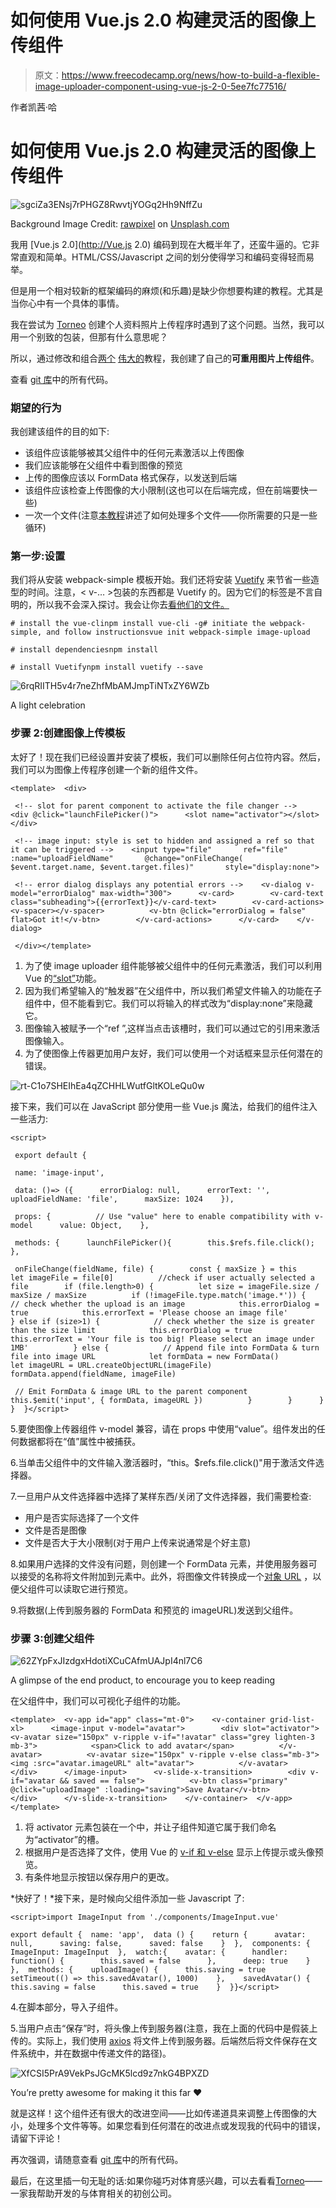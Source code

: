 # 如何使用 Vue.js 2.0 构建灵活的图像上传组件

> 原文：<https://www.freecodecamp.org/news/how-to-build-a-flexible-image-uploader-component-using-vue-js-2-0-5ee7fc77516/>

作者凯茜·哈

# 如何使用 Vue.js 2.0 构建灵活的图像上传组件

![sgciZa3ENsj7rPHGZ8RwvtjYOGq2Hh9NffZu](img/9faf894f51b7d6ea0c6b6423237d6d4c.png)

Background Image Credit: [rawpixel](https://unsplash.com/@rawpixel) on [Unsplash.com](https://unsplash.com)

我用 [Vue.js 2.0](http://Vue.js 2.0) 编码到现在大概半年了，还蛮牛逼的。它非常直观和简单。HTML/CSS/Javascript 之间的划分使得学习和编码变得轻而易举。

但是用一个相对较新的框架编码的麻烦(和乐趣)是缺少你想要构建的教程。尤其是当你心中有一个具体的事情。

我在尝试为 [Torneo](http://www.torneo.ca) 创建个人资料照片上传程序时遇到了这个问题。当然，我可以用一个别致的包装，但那有什么意思呢？

所以，通过修改和组合[两个](https://alligator.io/vuejs/file-select-component/) [伟大的](https://scotch.io/tutorials/how-to-handle-file-uploads-in-vue-2)教程，我创建了自己的**可重用图片上传组件**。

查看 [git 库](https://github.com/cathyhax/image-uploader/tree/master)中的所有代码。

### 期望的行为

我创建该组件的目的如下:

*   该组件应该能够被其父组件中的任何元素激活以上传图像
*   我们应该能够在父组件中看到图像的预览
*   上传的图像应该以 FormData 格式保存，以发送到后端
*   该组件应该检查上传图像的大小限制(这也可以在后端完成，但在前端要快一些)
*   一次一个文件(注意[本教程](https://scotch.io/tutorials/how-to-handle-file-uploads-in-vue-2)讲述了如何处理多个文件——你所需要的只是一些循环)

### 第一步:设置

我们将从安装 webpack-simple 模板开始。我们还将安装 [Vuetify](https://vuetifyjs.com/en/) 来节省一些造型的时间。注意，< v-… >包装的东西都是 Vuetify 的。因为它们的标签是不言自明的，所以我不会深入探讨。我会让你去[看他们的文件。](https://vuetifyjs.com/en/getting-started/quick-start)

```
# install the vue-clinpm install vue-cli -g# initiate the webpack-simple, and follow instructionsvue init webpack-simple image-upload
```

```
# install dependenciesnpm install
```

```
# install Vuetifynpm install vuetify --save
```

![6rqRIITH5v4r7neZhfMbAMJmpTiNTxZY6WZb](img/2c83cdb324e4ba05795799716c4717e9.png)

A light celebration

### **步骤 2:创建图像上传模板**

太好了！现在我们已经设置并安装了模板，我们可以删除任何占位符内容。然后，我们可以为图像上传程序创建一个新的组件文件。

```
<template>  <div>
```

```
 <!-- slot for parent component to activate the file changer -->    <div @click="launchFilePicker()">      <slot name="activator"></slot>    </div>
```

```
 <!-- image input: style is set to hidden and assigned a ref so that it can be triggered -->    <input type="file"       ref="file"       :name="uploadFieldName"       @change="onFileChange(          $event.target.name, $event.target.files)"       style="display:none">
```

```
 <!-- error dialog displays any potential errors -->    <v-dialog v-model="errorDialog" max-width="300">      <v-card>        <v-card-text class="subheading">{{errorText}}</v-card-text>        <v-card-actions>          <v-spacer></v-spacer>          <v-btn @click="errorDialog = false" flat>Got it!</v-btn>        </v-card-actions>      </v-card>    </v-dialog>
```

```
 </div></template>
```

1.  为了使 image uploader 组件能够被父组件中的任何元素激活，我们可以利用 Vue 的[“slot”](https://vuejs.org/v2/guide/components-slots.html)功能。
2.  因为我们希望输入的“触发器”在父组件中，所以我们希望文件输入的功能在子组件中，但不能看到它。我们可以将输入的样式改为“display:none”来隐藏它。
3.  图像输入被赋予一个“ref ”,这样当点击该槽时，我们可以通过它的引用来激活图像输入。
4.  为了使图像上传器更加用户友好，我们可以使用一个对话框来显示任何潜在的错误。

![rt-C1o7SHEIhEa4qZCHHLWutfGltKOLeQu0w](img/c16451d4539fa6688e74a3b9f014d492.png)

接下来，我们可以在 JavaScript 部分使用一些 Vue.js 魔法，给我们的组件注入一些活力:

```
<script>
```

```
 export default {
```

```
 name: 'image-input',
```

```
 data: ()=> ({      errorDialog: null,      errorText: '',      uploadFieldName: 'file',      maxSize: 1024    }),
```

```
 props: {          // Use "value" here to enable compatibility with v-model      value: Object,    },
```

```
 methods: {      launchFilePicker(){        this.$refs.file.click();      },
```

```
 onFileChange(fieldName, file) {        const { maxSize } = this        let imageFile = file[0]          //check if user actually selected a file        if (file.length>0) {          let size = imageFile.size / maxSize / maxSize          if (!imageFile.type.match('image.*')) {            // check whether the upload is an image            this.errorDialog = true            this.errorText = 'Please choose an image file'          } else if (size>1) {            // check whether the size is greater than the size limit            this.errorDialog = true            this.errorText = 'Your file is too big! Please select an image under 1MB'          } else {            // Append file into FormData & turn file into image URL            let formData = new FormData()            let imageURL = URL.createObjectURL(imageFile)            formData.append(fieldName, imageFile)
```

```
 // Emit FormData & image URL to the parent component            this.$emit('input', { formData, imageURL })          }        }      }    }  }</script>
```

5.要使图像上传器组件 v-model 兼容，请在 props 中使用“value”。组件发出的任何数据都将在“值”属性中被捕获。

6.当单击父组件中的文件输入激活器时，“this。$refs.file.click()"用于激活文件选择器。

7.一旦用户从文件选择器中选择了某样东西/关闭了文件选择器，我们需要检查:

*   用户是否实际选择了一个文件
*   文件是否是图像
*   文件是否大于大小限制(对于用户上传来说通常是个好主意)

8.如果用户选择的文件没有问题，则创建一个 FormData 元素，并使用服务器可以接受的名称将文件附加到元素中。此外，将图像文件转换成一个[对象 URL](https://developer.mozilla.org/en-US/docs/Web/API/URL/createObjectURL) ，以便父组件可以读取它进行预览。

9.将数据(上传到服务器的 FormData 和预览的 imageURL)发送到父组件。

### 步骤 3:创建父组件

![62ZYpFxJIzdgxHdotiXCuCAfmUAJpI4nl7C6](img/6b8fc7e15137991b388a0fadba78cbf0.png)

A glimpse of the end product, to encourage you to keep reading

在父组件中，我们可以可视化子组件的功能。

```
<template>  <v-app id="app" class="mt-0">    <v-container grid-list-xl>      <image-input v-model="avatar">        <div slot="activator">          <v-avatar size="150px" v-ripple v-if="!avatar" class="grey lighten-3 mb-3">            <span>Click to add avatar</span>          </v-avatar>          <v-avatar size="150px" v-ripple v-else class="mb-3">            <img :src="avatar.imageURL" alt="avatar">          </v-avatar>        </div>      </image-input>      <v-slide-x-transition>        <div v-if="avatar && saved == false">          <v-btn class="primary" @click="uploadImage" :loading="saving">Save Avatar</v-btn>        </div>      </v-slide-x-transition>    </v-container>  </v-app></template>
```

1.  将 activator 元素包装在一个中，并让子组件知道它属于我们命名为“activator”的槽。
2.  根据用户是否选择了文件，使用 Vue 的 [v-if 和 v-else](https://vuejs.org/v2/guide/conditional.html) 显示上传提示或头像预览。
3.  有条件地显示按钮以保存用户的更改。

*快好了！*接下来，是时候向父组件添加一些 Javascript 了:

```
<script>import ImageInput from './components/ImageInput.vue'
```

```
export default {  name: 'app',  data () {    return {      avatar: null,      saving: false,      saved: false    }  },  components: {    ImageInput: ImageInput  },  watch:{    avatar: {      handler: function() {        this.saved = false      },      deep: true    }  },  methods: {    uploadImage() {      this.saving = true      setTimeout(() => this.savedAvatar(), 1000)    },    savedAvatar() {      this.saving = false      this.saved = true    }  }}</script>
```

4.在脚本部分，导入子组件。

5.当用户点击“保存”时，将头像上传到服务器(注意，我在上面的代码中是假装上传的。实际上，我们使用 [axios](https://github.com/axios) 将文件上传到服务器。后端然后将文件保存在文件系统中，并在数据中传递文件的路径)。

![XfCSI5PrA9VekPsJGcMK5lcd9z7nkG4BPXZD](img/a2e4dac2ff99e581dd2e720798423280.png)

You’re pretty awesome for making it this far ❤

就是这样！这个组件还有很大的改进空间——比如传递道具来调整上传图像的大小，处理多个文件等等。如果您看到任何潜在的改进点或发现我的代码中的错误，请留下评论！

再次强调，请随意查看 [git 库](https://github.com/cathyhax/image-uploader/tree/master)中的所有代码。

最后，在这里插一句无耻的话:如果你碰巧对体育感兴趣，可以去看看[Torneo](https://www.torneo.ca)——一家我帮助开发的与体育相关的初创公司。